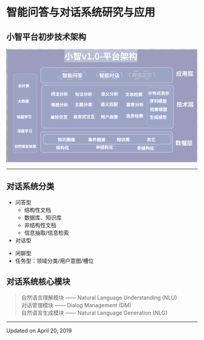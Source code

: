 # 智能问答与对话系统研究与应用
## 小智平台初步技术架构　
![小智平台](./image/SS.png)  

---
## 对话系统分类  
- 问答型  
  + 结构性文档  
  * 数据库、知识库  
  + 非结构性文档  
  * 信息抽取/信息检索
- 对话型
 + 闲聊型
 + 任务型：领域分类/用户意图/槽位  
## 对话系统核心模块
> 自然语言理解模块 —— Natural Language Understanding (NLU)  
> 对话管理模块 —— Dialog Management (DM)  
> 自然语言生成模块 —— Natural Language Generation (NLG)  

---
Updated on April 20, 2019


